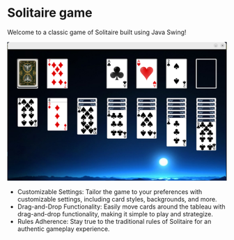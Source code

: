 # Solitaire game

Welcome to a classic game of Solitaire built using Java Swing! 

![](src/main/resources/screenshot.png)

*   Customizable Settings: Tailor the game to your preferences with customizable settings, including card styles, backgrounds, and more.
* Drag-and-Drop Functionality: Easily move cards around the tableau with drag-and-drop functionality, making it simple to play and strategize.
* Rules Adherence: Stay true to the traditional rules of Solitaire for an authentic gameplay experience.